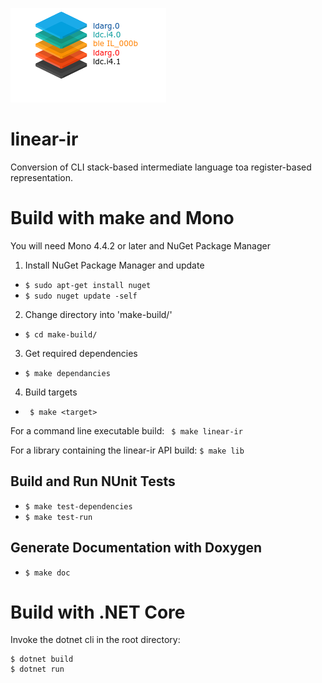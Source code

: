 ![logo](/stack-logo.png?raw=true)
# linear-ir
Conversion of CLI stack-based intermediate language toa register-based representation.

# Build with make and Mono
You will need Mono 4.4.2 or later and NuGet Package Manager
1. Install NuGet Package Manager and update
* ``` $ sudo apt-get install nuget ```
* ``` $ sudo nuget update -self ```
2. Change directory into 'make-build/'
* ``` $ cd make-build/ ```
3. Get required dependencies
* ``` $ make dependancies ```
4. Build targets
* ``` $ make <target>```

For a command line executable build: ``` $ make linear-ir```

For a library containing the linear-ir API build: ``` $ make lib ```

## Build and Run NUnit Tests
* ``` $ make test-dependencies ```
* ``` $ make test-run ```
## Generate Documentation with Doxygen
* ``` $ make doc ```

# Build with .NET Core
Invoke the dotnet cli in the root directory:
```
$ dotnet build
$ dotnet run
```

